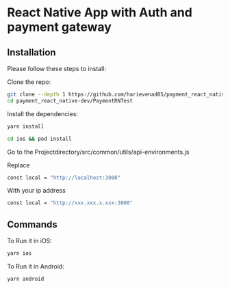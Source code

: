 # React Native App with Auth and payment gateway

## Installation

Please follow these steps to install:

Clone the repo:

```bash
git clone --depth 1 https://github.com/harievenad05/payment_react_native/
cd payment_react_native-dev/PaymentRNTest
```

Install the dependencies:

```bash
yarn install
```

```bash
cd ios && pod install
```

Go to the Projectdirectory/src/common/utils/api-environments.js

Replace
```bash
const local = "http://localhost:3000"
```
With your ip address
```bash
const local = "http://xxx.xxx.x.xxx:3000"
```


## Commands

To Run it in iOS:

```bash
yarn ios
```

To Run it in Android:

```bash
yarn android
```
